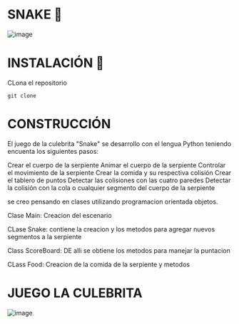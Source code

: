 # SNAKE :snake:
![image](https://user-images.githubusercontent.com/47578861/165870628-00aaa573-1149-4802-a485-b5807d990887.png)

# INSTALACIÓN 🔧

CLona el repositorio

```
git clone
```

# CONSTRUCCIÓN

El juego de la culebrita "Snake" se desarrollo con el lengua Python teniendo encuenta los siguientes pasos:

Crear el cuerpo de la serpiente
Animar el cuerpo de la serpiente
Controlar el movimiento de la serpiente
Crear la comida y su respectiva colisión
Crear el tablero de puntos
Detectar las colisiones con las cuatro paredes
Detectar la colisión con la cola o cualquier segmento del cuerpo de la serpiente

se creo pensando en clases utilizando programacion orientada objetos.

Clase Main: Creacion del escenario

CLase  Snake: contiene la creacion y los metodos para agregar nuevos segmentos a la serpiente

Class ScoreBoard: DE alli se obtiene los metodos para manejar la puntacion

CLass Food: Creacion de la comida de la serpiente y metodos

# JUEGO LA CULEBRITA
![image](https://user-images.githubusercontent.com/47578861/165870356-1636dd8f-d459-434d-9e21-b7edcbb725d2.png)
